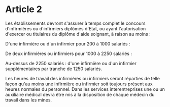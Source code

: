 # Article 2

Les établissements devront s'assurer à temps complet le concours d'infirmières ou d'infirmiers diplômés d'Etat, ou ayant l'autorisation d'exercer ou titulaires du diplôme d'aide soignant, à raison au moins :

D'une infirmière ou d'un infirmier pour 200 à 1000 salariés :

De deux infirmières ou infirmiers pour 1000 à 2250 salariés :

Au-dessus de 2250 salariés : d'une infirmière ou d'un infirmier supplémentaires par tranche de 1250 salariés.

Les heures de travail des infirmières ou infirmiers seront réparties de telle façon qu'au moins une infirmière ou infirmier soit toujours présent aux heures normales du personnel. Dans les services interentreprises une ou un auxiliaire médical devra être mis à la disposition de chaque médecin du travail dans les mines.
